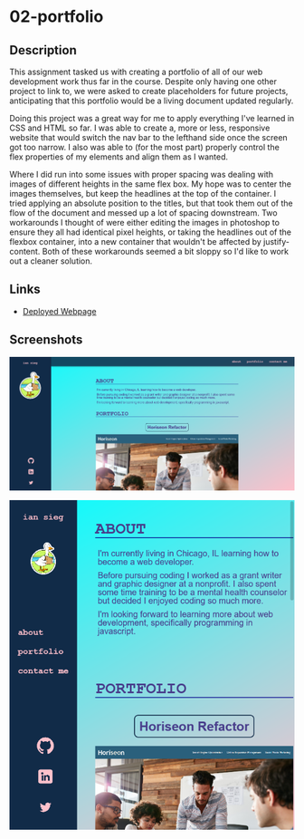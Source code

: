# 02-portfolio

## Description

This assignment tasked us with creating a portfolio of all of our web development work thus far in the course. Despite only having one other project to link to, we were asked to create placeholders for future projects, anticipating that this portfolio would be a living document updated regularly.

Doing this project was a great way for me to apply everything I've learned in CSS and HTML so far. I was able to create a, more or less, responsive website that would switch the nav bar to the lefthand side once the screen got too narrow. I also was able to (for the most part) properly control the flex properties of my elements and align them as I wanted.

Where I did run into some issues with proper spacing was dealing with images of different heights in the same flex box. My hope was to center the images themselves, but keep the headlines at the top of the container. I tried applying an absolute position to the titles, but that took them out of the flow of the document and messed up a lot of spacing downstream. Two workarounds I thought of were either editing the images in photoshop to ensure they all had identical pixel heights, or taking the headlines out of the flexbox container, into a new container that wouldn't be affected by justify-content. Both of these workarounds seemed a bit sloppy so I'd like to work out a cleaner solution.

## Links

- [Deployed Webpage]()

## Screenshots

![A screenshot of the portfolio on a computer monitor](./assets/website-ss.png)

![A screenshot of the portfolio on a phone screen](./assets/phone-ss.png)
